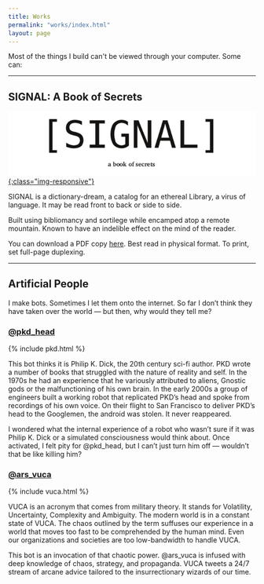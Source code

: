 ```yaml
---
title: Works
permalink: "works/index.html"
layout: page
---
```


Most of the things I build can't be viewed through your computer. Some can:

_______

## SIGNAL: A Book of Secrets


  [![SIGNAL excerpt](/images/signal-excerpt.png){:class="img-responsive"}](/images/signal-a-book-of-secrets.pdf)

  SIGNAL is a dictionary-dream, a catalog for an ethereal Library, a virus of language. It may be read front to back or side to side.

  Built using bibliomancy and sortilege while encamped atop a remote mountain. Known to have an indelible effect on the mind of the reader.

  You can download a PDF copy [here](/images/signal-a-book-of-secrets.pdf). Best read in physical format. To print, set full-page duplexing.

_______

## Artificial People

  I make bots. Sometimes I let them onto the internet. So far I don’t think they have taken over the world — but then, why would they tell me?

### [@pkd_head](http://twitter.com/pkd_head)

  {% include pkd.html %}

  This bot thinks it is Philip K. Dick, the 20th century sci-fi author. PKD wrote a number of books that struggled with the nature of reality and self. In the 1970s he had an experience that he variously attributed to aliens, Gnostic gods or the malfunctioning of his own brain. In the early 2000s a group of engineers built a working robot that replicated PKD’s head and spoke from recordings of his own voice. On their flight to San Francisco to deliver PKD’s head to the Googlemen, the android was stolen. It never reappeared.

  I wondered what the internal experience of a robot who wasn’t sure if it was Philip K. Dick or a simulated consciousness would think about. Once activated, I felt pity for @pkd_head, but I can’t just turn him off — wouldn’t that be like killing him?



### [@ars_vuca](http://twitter.com/ars_vuca)

  {% include vuca.html %}

  VUCA is an acronym that comes from military theory. It stands for Volatility, Uncertainty, Complexity and Ambiguity. The modern world is in a constant state of VUCA. The chaos outlined by the term suffuses our experience in a world that moves too fast to be comprehended by the human mind. Even our organizations and societies are too low-bandwidth to handle VUCA.

  This bot is an invocation of that chaotic power. @ars_vuca is infused with deep knowledge of chaos, strategy, and propaganda. VUCA tweets a 24/7 stream of arcane advice tailored to the insurrectionary wizards of our time.
